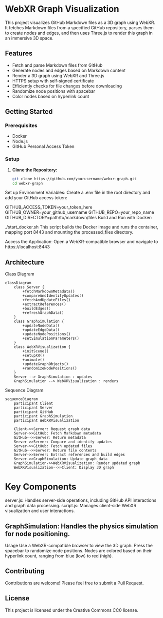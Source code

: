 # WebXR Graph Visualization

This project visualizes GitHub Markdown files as a 3D graph using WebXR. It fetches Markdown files from a specified GitHub repository, parses them to create nodes and edges, and then uses Three.js to render this graph in an immersive 3D space.

## Features

- Fetch and parse Markdown files from GitHub
- Generate nodes and edges based on Markdown content
- Render a 3D graph using WebXR and Three.js
- HTTPS setup with self-signed certificate
- Efficiently checks for file changes before downloading
- Randomize node positions with spacebar
- Color nodes based on hyperlink count

## Getting Started

### Prerequisites

- Docker
- Node.js
- GitHub Personal Access Token

### Setup

1. **Clone the Repository:**

   ```bash
   git clone https://github.com/yourusername/webxr-graph.git
   cd webxr-graph
Set up Environment Variables: Create a .env file in the root directory and add your GitHub access token:

GITHUB_ACCESS_TOKEN=your_token_here
GITHUB_OWNER=your_github_username
GITHUB_REPO=your_repo_name
GITHUB_DIRECTORY=path/to/markdown/files
Build and Run with Docker:

./start_docker.sh
This script builds the Docker image and runs the container, mapping port 8443 and mounting the processed_files directory.

Access the Application: Open a WebXR-compatible browser and navigate to https://localhost:8443

## Architecture
Class Diagram
```mermaid
classDiagram
    class Server {
        +fetchMarkdownMetadata()
        +compareAndIdentifyUpdates()
        +fetchAndUpdateFiles()
        +extractReferences()
        +buildEdges()
        +refreshGraphData()
    }
    class GraphSimulation {
        +updateNodeData()
        +updateEdgeData()
        +updateNodePositions()
        +setSimulationParameters()
    }
    class WebXRVisualization {
        +initScene()
        +setupXR()
        +animate()
        +updateGraphObjects()
        +randomizeNodePositions()
    }
    Server --> GraphSimulation : updates
    GraphSimulation --> WebXRVisualization : renders
```
Sequence Diagram
```mermaid
sequenceDiagram
    participant Client
    participant Server
    participant GitHub
    participant GraphSimulation
    participant WebXRVisualization

    Client->>Server: Request graph data
    Server->>GitHub: Fetch Markdown metadata
    GitHub-->>Server: Return metadata
    Server->>Server: Compare and identify updates
    Server->>GitHub: Fetch updated files
    GitHub-->>Server: Return file contents
    Server->>Server: Extract references and build edges
    Server->>GraphSimulation: Update graph data
    GraphSimulation->>WebXRVisualization: Render updated graph
    WebXRVisualization-->>Client: Display 3D graph
```
# Key Components
server.js: Handles server-side operations, including GitHub API interactions and graph data processing.
script.js: Manages client-side WebXR visualization and user interactions.
## GraphSimulation: Handles the physics simulation for node positioning.
Usage
Use a WebXR-compatible browser to view the 3D graph.
Press the spacebar to randomize node positions.
Nodes are colored based on their hyperlink count, ranging from blue (low) to red (high).
## Contributing
Contributions are welcome! Please feel free to submit a Pull Request.

## License
This project is licensed under the Creative Commons CC0 license.


